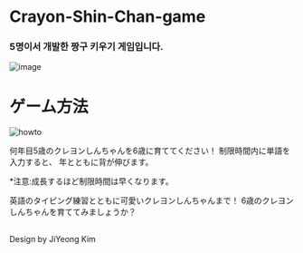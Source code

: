# Crayon-Shin-Chan-game
### 5명이서 개발한 짱구 키우기 게임입니다.

![image](https://user-images.githubusercontent.com/49308893/119827061-ae185680-bf33-11eb-9b20-0f53c01c1419.png)

# ゲーム方法
![howto](https://user-images.githubusercontent.com/49308893/119826889-77dad700-bf33-11eb-9824-38bfe4b3285e.png)

何年目5歳のクレヨンしんちゃんを6歳に育ててください！
制限時間内に単語を入力すると、
年とともに背が伸びます。

*注意:成長するほど制限時間は早くなります。

英語のタイピング練習とともに可愛いクレヨンしんちゃんまで！
6歳のクレヨンしんちゃんを育ててみましょうか？

## <div align="center">
Design by JiYeong Kim
</div>
